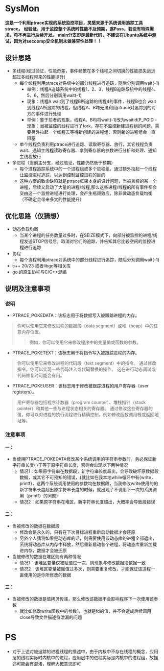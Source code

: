 # SysMon
**这是一个利用ptrace实现的系统监控项目，灵感来源于系统调用追踪工具strace。**
**经验证，用于监控整个系统时性能不及预期，遂Pass，若没有特殊需求，将不再进行后续开发。**
**main分支即是最新代码，不建议在Ubuntu系统中测试，因为对seccomp安全机制未做兼容性处理！！**

## 设计思路
- 多线程(经过验证，性能奇差，事件频繁在多个线程之间切换的性能损失远远超过多线程带来的性能提升)
	- 每个线程利用ptrace对系统中的部分线程进行追踪，随后分别调用wait(-1)
		- 举例：线程A追踪系统中的线程1、2、3，线程B追踪系统中的线程4、5、6，然后分别调用wait(-1)
		- 现象：线程A wait到了线程B所追踪的线程4的事件，线程B也会 wait到线程A所追踪的线程，但线程A、B均无法利用ptrace对追踪到的对方的事件进行处理
		- 举例：鉴于前者的现象，线程A、B均将wait(-1)改为waitid(P_PGID
                - 现象：当被监控的线程进行了fork，存在不监控新建进程组的问题，需要另外拉起一个线程去等待新创建的进程组，否则新的进程组会一直阻塞
	- 单个线程负责利用ptrace进行追踪、读取寄存器、放行，其它线程负责wait、通知主线程读取寄存器、拿到寄存器的参数进行分析和处理、通知主线程放行
- 多进程（当前主分支，经过验证，性能仍然低于预期）
	- 每个进程追踪系统中的一个进程组或多个进程组，通过额外拉起一个线程让监控进程追踪，以达到控制监控进程的目的
    - 这种方案的致命缺陷就是ptrace框架本身的设计问题，当被监控的某一个进程，后续又启动了大量的进程/线程,那么这些进程/线程的所有事件都会交由这一个监控进程进行处理，会产生瓶颈效应，除非做动态负载均衡（不确定会带来多大的性能提升）

## 优化思路（仅猜想）
- 动态负载均衡
    - 当某个进程的任务数量过多时，在SEIZE模式下，向部分被监控的进程/线程发送STOP信号后，取消对它们的追踪，并告知其它比较空闲的监控进程进行追踪
- 协程
	- 每个协程利用ptrace对系统中的部分线程进行追踪，随后分别调用wait(-1)
- c++ 20/23 或者libgo等相关库
- go 的原生协程与C/C++混编

## 说明及注意事项
### 说明
* PTRACE_POKEDATA：该标志用于将数据写入被跟踪进程的内存。
> 你可以使用它来修改进程的数据段（data segment）或堆（heap）中的任意内存位置。
>> 例如，你可以使用它来修改程序中的变量值或函数的参数。
 
* PTRACE_POKETEXT：该标志用于将指令写入被跟踪进程的内存。
> 你可以使用它来修改进程的代码段（text segment）中的指令。
> 通过修改指令，你可以实现一些代码注入或代码替换的操作。
> 这在进行动态调试或代码修复时可能会有用。
 
* PTRACE_POKEUSER：该标志用于修改被跟踪进程的用户寄存器（user registers）。
> 用户寄存器包括程序计数器（program counter）、堆栈指针（stack pointer）和其他一些与进程状态相关的寄存器。
> 通过修改这些寄存器的值，你可以对进程的执行流程进行精确控制，例如修改函数调用栈或返回地址等。

### 注意事项
#### 一：
- 当使用PTRACE_POKEDATA修改某个系统调用的字符串参数时，务必保证新字符串长度小于等于原字符串长度，否则会出现以下两种情况
	- 情况1：如果原字符串在数据段，新字符串长度超出，会导致破坏原数据段数据，或其它不可预知的错误，{就比如在我本地while循环中有{write，printf}，这两个系统调用使用的参数均在数据段，当我修改write使用的的新字符串长度超出原字符串长度的时候，就出现了不调用下一次的系统调用（printf）的问题}
	- 情况2：如果原字符串在堆区，新字符串长度超出，大概率会导致段错误

#### 二：
- 当被修改的数据在数据段
	- 修改会是永久的，只有在下次目标进程重新启动数据才会还原
	- 另外个人猜测如果是动态库的话，则需要使用该动态库的进程全部退出，系统将动态库从内存中释放，然后重新启动各个进程，将动态库重新加载进内存，数据才会被还原
- 当被修改的数据在堆区则有两种情况
	- 情况1：该堆区变量仅被赋值过一次，则现象与修改数据段数据一致
	- 情况2：该堆区变量被赋值过多次，则需要重复修改，才能保证该进程一直使用的是你所修改的数据

#### 三：
- 当被修改的数据是值拷贝传递，那么修改该数据不会影响程序下一次使用该参数
	- 就比如修改write函数中的参数1，也就是fd的值，并不会造成后续调用close导致文件描述符泄漏的问题

# PS
- 对于上述对被追踪的进程线程的描述中，由于内核中不存在线程的概念，应用层的线程实际时内核中的进程，应用层中的进程实际是内核中的进程组，故描述可能会有混淆，理解大概意思即可
